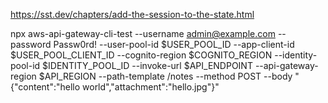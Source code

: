 https://sst.dev/chapters/add-the-session-to-the-state.html

npx aws-api-gateway-cli-test --username admin@example.com --password Passw0rd! --user-pool-id $USER_POOL_ID --app-client-id $USER_POOL_CLIENT_ID --cognito-region $COGNITO_REGION --identity-pool-id $IDENTITY_POOL_ID --invoke-url $API_ENDPOINT --api-gateway-region $API_REGION --path-template /notes --method POST --body "{\"content\":\"hello world\",\"attachment\":\"hello.jpg\"}"

